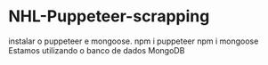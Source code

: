 # NHL-Puppeteer-scrapping
instalar o puppeteer e mongoose.
npm i puppeteer
npm i mongoose
Estamos utilizando o banco de dados  MongoDB
